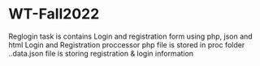 # WT-Fall2022
Reglogin task is contains Login and registration form using php, json and html Login and Registration proccessor php file is stored in proc folder ..data.json file is storing registration & login information
